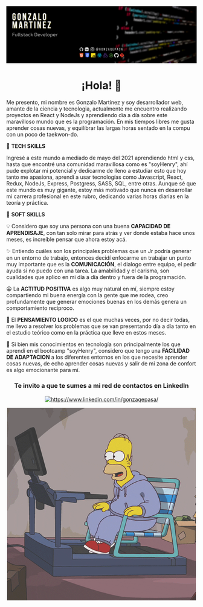 <img  src='https://github.com/gonzaqepasa/gonzaqepasa/blob/main/gonzaqepasa.png' >


<h1 align="center"> ¡Hola! 👋</h1>


Me presento, mi nombre es Gonzalo Martinez y soy desarrollador web, amante de la ciencia y tecnologia,
actualmente me encuentro realizando proyectos en React y NodeJs y aprendiendo día a día sobre este
maravilloso mundo que es la programación.
En mis tiempos libres me gusta aprender cosas nuevas, y equilibrar las largas horas sentado en la compu
con un poco de taekwon-do.



🔆 **TECH SKILLS**

Ingresé a este mundo a mediado de mayo del 2021 aprendiendo html y css, hasta que encontré una comunidad maravillosa como es "soyHenry",
ahí pude explotar mi potencial y dedicarme de lleno a estudiar esto que hoy tanto me apasiona, aprendí a usar tecnologías como Javascript, React, Redux,
NodeJs, Express, Postgress, SASS, SQL, entre otras.
Aunque sé que este mundo es muy gigante, estoy más motivado que nunca en desarrollar mi carrera profesional en este rubro, dedicando varias horas diarias
en la teoría y práctica.



🔆 **SOFT SKILLS**

💡 Considero que soy una persona con una buena **CAPACIDAD DE APRENDISAJE**, con tan solo mirar para atrás y ver donde estaba hace unos meses, es increíble pensar que ahora estoy acá.

✨ Entiendo cuáles son los principales problemas que un Jr podría generar en un entorno de trabajo, entonces decidí enfocarme en trabajar un punto muy importante que es la **COMUNICACIÓN**, el dialogo entre equipo, el pedir ayuda si no puedo con una tarea. La amabilidad y el carisma, son cualidades que aplico en mi día a día dentro y fuera de la programación.

😀 La **ACTITUD POSITIVA** es algo muy natural en mí, siempre estoy compartiendo mi buena energía con la gente que me rodea, creo profundamente que generar emociones buenas en los demás genera un comportamiento reciproco.


🔬 El **PENSAMIENTO LOGICO** es el que muchas veces, por no decir todas, me llevo a resolver los problemas que se van presentando día a día tanto en el estudio teórico como en la práctica que lleve en estos meses.

🔌 Si bien mis conocimientos en tecnología son principalmente los que aprendí en el bootcamp "soyHenry", considero que tengo una **FACILIDAD DE ADAPTACION** a los diferentes entornos en los que necesite aprender cosas nuevas, de echo aprender cosas nuevas y salir de mi zona de confort es algo emocionante para mí.


<h3 align="center">Te invito a que te sumes a mi red de contactos en LinkedIn</h3>
<p align="center">
<a href="https://www.linkedin.com/in/gonzaqepasa/" target="_blank"><img align="center" src="https://cdn-icons-png.flaticon.com/512/174/174857.png" alt="https://www.linkedin.com/in/gonzaqepasa/" height="100" width="100" /></a>

 
<div  align="center">
<img align="center" alt="coding" src="https://github.com/gonzaqepasa/gonzaqepasa/blob/main/homer.gif">
</div>



